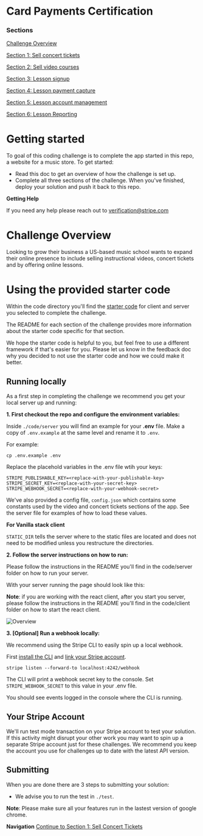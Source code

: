 # Card Payments Certification

### Sections
[Challenge Overview](/README.md)

[Section 1: Sell concert tickets](/README-pt1-concerttickets.md)

[Section 2: Sell video courses](README-pt2-videopurchase.md)

[Section 3: Lesson signup](README-pt3-lessonsignup.md)

[Section 4: Lesson payment capture](README-pt4-paymentcapture.md)

[Section 5: Lesson account management](README-pt5-accountmanagement.md)

[Section 6: Lesson Reporting](README-pt6-reporting.md)

# Getting started
To goal of this coding challenge is to complete the app started in this repo, a website for a music store.  To get started: 

* Read this doc to get an overview of how the challenge is set up. 
* Complete all three sections of the challenge. When you've finished, deploy your solution and push it back to this repo.


**Getting Help**

If you need any help please reach out to verification@stripe.com 

# Challenge Overview

Looking to grow their business a US-based music school wants to expand their online presence to include selling instructional videos, concert tickets and by offering online lessons. 

# Using the provided starter code

Within the code directory you'll find the [starter code](code/) for client and server you selected to complete the challenge.

The README for each section of the challenge provides more information about the starter code specific for that section. 

We hope the starter code is helpful to you, but feel free to use a different framework if that's easier for you.  Please let us know in the feedback doc why you decided to not use the starter code and how we could make it better.

## Running locally

As a first step in completing the challenge we recommend you get your local server up and running:

**1. First checkout the repo and configure the environment variables:**

Inside `./code/server` you will find an example for your **.env** file. Make a copy of `.env.example` at the same level and rename it to `.env`.

For example:

```
cp .env.example .env
```

Replace the placehold variables in the .env file wtih your keys: 

```
STRIPE_PUBLISHABLE_KEY=<replace-with-your-publishable-key>
STRIPE_SECRET_KEY=<replace-with-your-secret-key>
STRIPE_WEBHOOK_SECRET=<replace-with-your-webhook-secret>
```

We've also provided a config file, `config.json` which contains some constants used by the video and concert tickets sections of the app.  See the server file for examples of how to load these values. 

**For Vanilla stack client**

`STATIC_DIR` tells the server where to the static files are located and does not need to be modified unless you restructure the directories.

**2. Follow the server instructions on how to run:**

Please follow the instructions in the README you'll find in the code/server folder on how to run your server.

With your server running the page should look like this:

**Note**: if you are working with the react client, after you start you server, please follow  the instructions in the README you'll find in the code/client folder on how to start the react client.

![Overview](screenshots/MusicShopOverview.gif)

**3. [Optional] Run a webhook locally:**

We recommend using the Stripe CLI to easily spin up a local webhook.

First [install the CLI](https://stripe.com/docs/stripe-cli) and [link your Stripe account](https://stripe.com/docs/stripe-cli#link-account).

```
stripe listen --forward-to localhost:4242/webhook
```

The CLI will print a webhook secret key to the console. Set `STRIPE_WEBHOOK_SECRET` to this value in your .env file.

You should see events logged in the console where the CLI is running.


## Your Stripe Account

We'll run test mode transaction on your Stripe account to test your solution. If this activity might disrupt your other work you may want to spin up a separate Stripe account just for these challenges.  We recommend you keep the account you use for challenges up to date with the latest API version. 


## Submitting

When you are done there are 3 steps to submitting your solution:

* We advise you to run the test in `./test`.

**Note**: Please make sure all your features run in the lastest version of google chrome.

**Navigation**
[Continue to Section 1: Sell Concert Tickets](/README-pt1-concerttickets.md)


